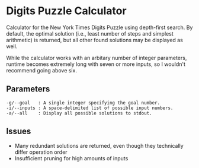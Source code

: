 # Digits Puzzle Calculator
Calculator for the New York Times Digits Puzzle using depth-first search. By default, the optimal solution (i.e., least number of steps and simplest arithmetic) is returned, but all other found solutions may be displayed as well.

While the calculator works with an arbitary number of integer parameters, runtime becomes extremely long with seven or more inputs, so I wouldn't recommend going above six.

## Parameters
```
-g/--goal   : A single integer specifying the goal number.
-i/--inputs : A space-delimited list of possible input numbers.
-a/--all    : Display all possible solutions to stdout.
```

## Issues
- Many redundant solutions are returned, even though they technically differ operation order
- Insufficient pruning for high amounts of inputs